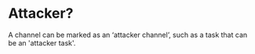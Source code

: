 # Attacker?
A channel can be marked as an ‘attacker channel’, such as a task that can be an 'attacker task'.